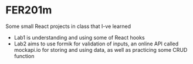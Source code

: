 # FER201m
Some small React projects in class that I-ve learned
- Lab1 is understanding and using some of React hooks
- Lab2 aims to use formik for validation of inputs, an online API called mockapi.io for storing and using data, as well as practicing some CRUD function
